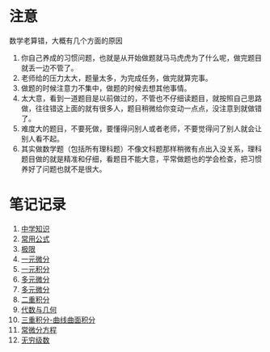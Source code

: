 # 注意
数学老算错，大概有几个方面的原因
1. 你自己养成的习惯问题，也就是从开始做题就马马虎虎为了什么呢，做完题目就丢一边不管了。
2. 老师给的压力太大，题量太多，为完成任务，做完就算完事。
3. 做题的时候注意力不集中，做题的时候去想其他事情。
4. 太大意，看到一道题目是以前做过的，不管也不仔细读题目，就按照自己思路做，往往错这上面的就有很多人，题目稍微给你变动一点点，没注意到就做错了。
5. 难度大的题目，不要死做，要懂得问别人或者老师，不要觉得问了别人就会让别人看不起。
6. 其实做数学题（包括所有理科题）不像文科题那样稍微有点出入没关系，理科题目做的就是精准和仔细，看题目不能大意，平常做题也的学会检查，把习惯养好了问题也就不是很大。

# 笔记记录
1. [中学知识](笔记/文档/00_中学知识.md)
2. [常用公式](笔记/文档/00_常用公式.md)
3. [极限](笔记/文档/01_极限.md)
4. [一元微分](笔记/文档/02_一元微分.md)
5. [一元积分](笔记/文档/03_一元积分.md)
6. [多元微分](笔记/文档/04_多元微分.md)
7. [多元微分](笔记/文档/04_多元微分.md)
8. [二重积分](笔记/文档/05_二重积分.md)
9. [代数与几何](笔记/文档/06_代数与几何.md)
10. [三重积分-曲线曲面积分](笔记/文档/07_三重积分-曲线曲面积分.md)
11. [常微分方程](笔记/文档/08_常微分方程.md)
12. [无穷级数](笔记/文档/09_无穷级数.md)